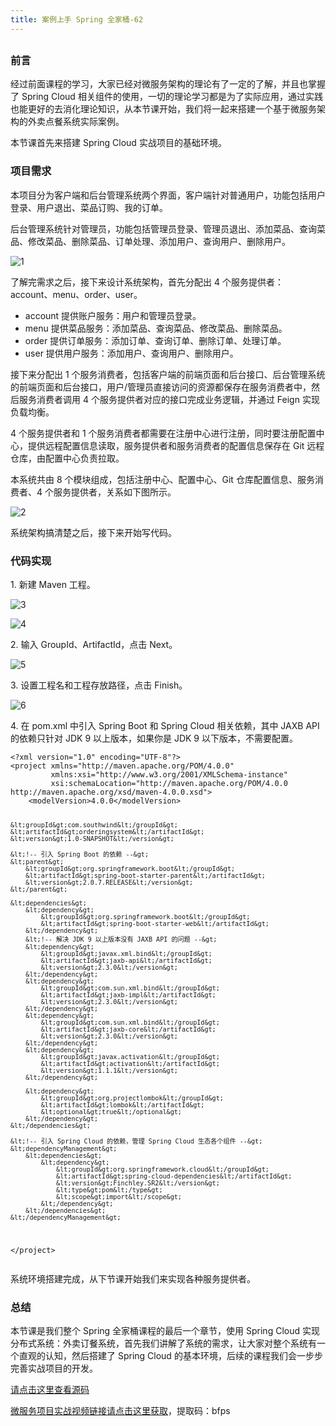 ```yaml
---
title: 案例上手 Spring 全家桶-62
---
```

<article id="topicContainer" class="column_content"><h2 class="topic_title"></h2><div><h3 id="">前言</h3>
<p>经过前面课程的学习，大家已经对微服务架构的理论有了一定的了解，并且也掌握了 Spring Cloud 相关组件的使用，一切的理论学习都是为了实际应用，通过实践也能更好的去消化理论知识，从本节课开始，我们将一起来搭建一个基于微服务架构的外卖点餐系统实际案例。</p>
<p>本节课首先来搭建 Spring Cloud 实战项目的基础环境。</p>
<h3 id="-1">项目需求</h3>
<p>本项目分为客户端和后台管理系统两个界面，客户端针对普通用户，功能包括用户登录、用户退出、菜品订购、我的订单。</p>
<p>后台管理系统针对管理员，功能包括管理员登录、管理员退出、添加菜品、查询菜品、修改菜品、删除菜品、订单处理、添加用户、查询用户、删除用户。</p>
<p><img src="https://images.gitbook.cn/b065be50-d7ae-11e9-8797-4924c0d7c082" alt="1" /></p>
<p>了解完需求之后，接下来设计系统架构，首先分配出 4 个服务提供者：account、menu、order、user。</p>
<ul>
<li>account 提供账户服务：用户和管理员登录。</li>
<li>menu 提供菜品服务：添加菜品、查询菜品、修改菜品、删除菜品。</li>
<li>order 提供订单服务：添加订单、查询订单、删除订单、处理订单。</li>
<li>user 提供用户服务：添加用户、查询用户、删除用户。</li>
</ul>
<p>接下来分配出 1 个服务消费者，包括客户端的前端页面和后台接口、后台管理系统的前端页面和后台接口，用户/管理员直接访问的资源都保存在服务消费者中，然后服务消费者调用 4 个服务提供者对应的接口完成业务逻辑，并通过 Feign 实现负载均衡。</p>
<p>4 个服务提供者和 1 个服务消费者都需要在注册中心进行注册，同时要注册配置中心，提供远程配置信息读取，服务提供者和服务消费者的配置信息保存在 Git 远程仓库，由配置中心负责拉取。</p>
<p>本系统共由 8 个模块组成，包括注册中心、配置中心、Git 仓库配置信息、服务消费者、4 个服务提供者，关系如下图所示。</p>
<p><img src="https://images.gitbook.cn/d1e61930-d7ae-11e9-a536-c512dee3d564" alt="2" /></p>
<p>系统架构搞清楚之后，接下来开始写代码。</p>
<h3 id="-2">代码实现</h3>
<p>1. 新建 Maven 工程。</p>
<p><img src="https://images.gitbook.cn/1e4bbf00-d7af-11e9-8797-4924c0d7c082" alt="3" /></p>
<p><img src="https://images.gitbook.cn/2b47df90-d7af-11e9-8fae-816b29059b0c" alt="4" /></p>
<p>2. 输入 GroupId、ArtifactId，点击 Next。</p>
<p><img src="https://images.gitbook.cn/328fbc00-d7af-11e9-a536-c512dee3d564" alt="5" /></p>
<p>3. 设置工程名和工程存放路径，点击 Finish。</p>
<p><img src="https://images.gitbook.cn/39733150-d7af-11e9-8797-4924c0d7c082" alt="6" /></p>
<p>4. 在 pom.xml 中引入 Spring Boot 和 Spring Cloud 相关依赖，其中 JAXB API 的依赖只针对 JDK 9 以上版本，如果你是 JDK 9 以下版本，不需要配置。</p>
<pre><code class="xml language-xml">&lt;?xml version="1.0" encoding="UTF-8"?&gt;
&lt;project xmlns="http://maven.apache.org/POM/4.0.0"
         xmlns:xsi="http://www.w3.org/2001/XMLSchema-instance"
         xsi:schemaLocation="http://maven.apache.org/POM/4.0.0 http://maven.apache.org/xsd/maven-4.0.0.xsd"&gt;
    &lt;modelVersion&gt;4.0.0&lt;/modelVersion&gt;

    &lt;groupId&gt;com.southwind&lt;/groupId&gt;
    &lt;artifactId&gt;orderingsystem&lt;/artifactId&gt;
    &lt;version&gt;1.0-SNAPSHOT&lt;/version&gt;

    &lt;!-- 引入 Spring Boot 的依赖 --&gt;
    &lt;parent&gt;
        &lt;groupId&gt;org.springframework.boot&lt;/groupId&gt;
        &lt;artifactId&gt;spring-boot-starter-parent&lt;/artifactId&gt;
        &lt;version&gt;2.0.7.RELEASE&lt;/version&gt;
    &lt;/parent&gt;

    &lt;dependencies&gt;
        &lt;dependency&gt;
            &lt;groupId&gt;org.springframework.boot&lt;/groupId&gt;
            &lt;artifactId&gt;spring-boot-starter-web&lt;/artifactId&gt;
        &lt;/dependency&gt;
        &lt;!-- 解决 JDK 9 以上版本没有 JAXB API 的问题 --&gt;
        &lt;dependency&gt;
            &lt;groupId&gt;javax.xml.bind&lt;/groupId&gt;
            &lt;artifactId&gt;jaxb-api&lt;/artifactId&gt;
            &lt;version&gt;2.3.0&lt;/version&gt;
        &lt;/dependency&gt;
        &lt;dependency&gt;
            &lt;groupId&gt;com.sun.xml.bind&lt;/groupId&gt;
            &lt;artifactId&gt;jaxb-impl&lt;/artifactId&gt;
            &lt;version&gt;2.3.0&lt;/version&gt;
        &lt;/dependency&gt;
        &lt;dependency&gt;
            &lt;groupId&gt;com.sun.xml.bind&lt;/groupId&gt;
            &lt;artifactId&gt;jaxb-core&lt;/artifactId&gt;
            &lt;version&gt;2.3.0&lt;/version&gt;
        &lt;/dependency&gt;
        &lt;dependency&gt;
            &lt;groupId&gt;javax.activation&lt;/groupId&gt;
            &lt;artifactId&gt;activation&lt;/artifactId&gt;
            &lt;version&gt;1.1.1&lt;/version&gt;
        &lt;/dependency&gt;

        &lt;dependency&gt;
            &lt;groupId&gt;org.projectlombok&lt;/groupId&gt;
            &lt;artifactId&gt;lombok&lt;/artifactId&gt;
            &lt;optional&gt;true&lt;/optional&gt;
        &lt;/dependency&gt;
    &lt;/dependencies&gt;

    &lt;!-- 引入 Spring Cloud 的依赖，管理 Spring Cloud 生态各个组件 --&gt;
    &lt;dependencyManagement&gt;
        &lt;dependencies&gt;
            &lt;dependency&gt;
                &lt;groupId&gt;org.springframework.cloud&lt;/groupId&gt;
                &lt;artifactId&gt;spring-cloud-dependencies&lt;/artifactId&gt;
                &lt;version&gt;Finchley.SR2&lt;/version&gt;
                &lt;type&gt;pom&lt;/type&gt;
                &lt;scope&gt;import&lt;/scope&gt;
            &lt;/dependency&gt;
        &lt;/dependencies&gt;
    &lt;/dependencyManagement&gt;

&lt;/project&gt;
</code></pre>
<p>系统环境搭建完成，从下节课开始我们来实现各种服务提供者。</p>
<h3 id="-3">总结</h3>
<p>本节课是我们整个 Spring 全家桶课程的最后一个章节，使用 Spring Cloud 实现分布式系统：外卖订餐系统，首先我们讲解了系统的需求，让大家对整个系统有一个直观的认知，然后搭建了 Spring Cloud 的基本环境，后续的课程我们会一步步完善实战项目的开发。</p>
<p><a href="https://github.com/southwind9801/orderingsystem.git">请点击这里查看源码</a></p>
<p><a href="https://pan.baidu.com/s/1eheDU4XoN3BKuzocyIe0oA">微服务项目实战视频链接请点击这里获取</a>，提取码：bfps</p></div></article>
